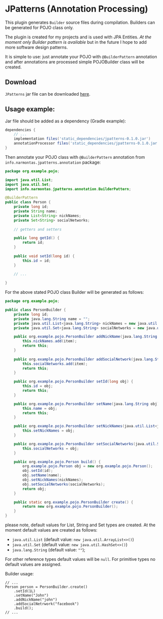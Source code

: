 # JPatterns (Annotation Processing)
This plugin generates `Builder` source files during compilation. Builders can be generated for POJO class only.

The plugin is created for my projects and is used with JPA Entities.
*At the moment only Builder pattern is available* but in the future I hope to add more software design patterns.

It is simple to use: just annotate your POJO with `@BuilderPattern` annotation and after annotations are processed simple 
POJOBuilder class will be created.

## Download

`JPatterns` jar file can be downloaded [here](http://narmontas.info/java_projects/patterns/jpatterns-0.1.0.jar).

## Usage example:

Jar file should be added as a dependency (Gradle example):
```groovy
dependencies {
    // ...
    implementation files('static_dependencies/jpatterns-0.1.0.jar')
    annotationProcessor files('static_dependencies/jpatterns-0.1.0.jar')
}
```

Then annotate your POJO class with `@BuilderPattern` annotation from `info.narmontas.jpatterns.annotation` package:
```java
package org.example.pojo;

import java.util.List;
import java.util.Set;
import info.narmontas.jpatterns.annotation.BuilderPattern;

@BuilderPattern
public class Person {
    private long id;
    private String name;
    private List<String> nickNames;
    private Set<String> socialNetworks;
    
    // getters and setters

    public long getId() {
        return id;
    }
    
    public void setId(long id) {
        this.id = id;
    } 
    
    // ...

}
```

For the above stated POJO class Builder will be generated as follows:
```java
package org.example.pojo;

public class PersonBuilder {
    private long id;
    private java.lang.String name = "";
    private java.util.List<java.lang.String> nickNames = new java.util.ArrayList<>();
    private java.util.Set<java.lang.String> socialNetworks = new java.util.HashSet<>();

    public org.example.pojo.PersonBuilder addNickName(java.lang.String item) {
        this.nickNames.add(item);
        return this;
    }
    
    public org.example.pojo.PersonBuilder addSocialNetwork(java.lang.String item) {
        this.socialNetworks.add(item);
        return this;
    }

    public org.example.pojo.PersonBuilder setId(long obj) {
        this.id = obj;
        return this;
    }

    public org.example.pojo.PersonBuilder setName(java.lang.String obj) {
        this.name = obj;
        return this;
    }

    public org.example.pojo.PersonBuilder setNickNames(java.util.List<java.lang.String> obj) {
        this.setNickNames = obj;
    }

    public org.example.pojo.PersonBuilder setSocialNetworks(java.util.Set<java.lang.String> obj) {
        this.socialNetworks = obj;
    }

    public org.example.pojo.Person build() {
        org.example.pojo.Person obj = new org.example.pojo.Person();
        obj.setId(id);
        obj.setName(name);
        obj.setNickNames(nickNames);
        obj.setSocialNetworks(socialNetworks);
        return obj;
    }

    public static org.example.pojo.PersonBuilder create() {
        return new org.example.pojo.PersonBuilder();
    }
}
```

please note, default values for List, String and Set types are created. At the moment default values are created as follows:
- `java.util.List` (default value: `new java.util.ArrayList<>()`)
- `java.util.Set` (default value: `new java.util.HashSet<>()`)
- `java.lang.String` (default value: `""`);

For other reference types default values will be `null`. For primitive types no default values are assigned.

Builder usage:
```
// ...
Person person = PersonBuilder.create()
    .setId(1L)
    .setName("John")
    .addNickName("john")
    .addSocialNetrwork("facebook")
    .build();
// ...
```
